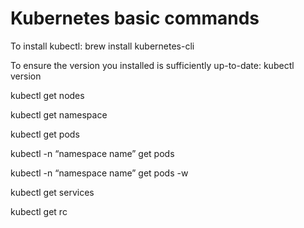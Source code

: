 # Kubernetes basic commands

To install kubectl:
brew install kubernetes-cli

To ensure the version you installed is sufficiently up-to-date:
kubectl version

kubectl get nodes

kubectl get namespace

kubectl get pods

kubectl -n “namespace name” get pods

kubectl -n “namespace name” get pods -w

kubectl get services

kubectl get rc
